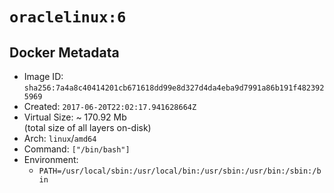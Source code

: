 # `oraclelinux:6`

## Docker Metadata

- Image ID: `sha256:7a4a8c40414201cb671618dd99e8d327d4da4eba9d7991a86b191f4823925969`
- Created: `2017-06-20T22:02:17.941628664Z`
- Virtual Size: ~ 170.92 Mb  
  (total size of all layers on-disk)
- Arch: `linux`/`amd64`
- Command: `["/bin/bash"]`
- Environment:
  - `PATH=/usr/local/sbin:/usr/local/bin:/usr/sbin:/usr/bin:/sbin:/bin`
